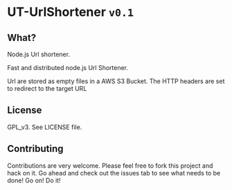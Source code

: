 # UT-UrlShortener `v0.1`


## What? 

Node.js Url shortener.


Fast and distributed node.js Url Shortener. 

Url are stored as empty files in a AWS S3 Bucket. The HTTP headers are set to redirect to the target URL


## License

GPL_v3. See LICENSE file.


## Contributing

Contributions are very welcome. Please feel free to fork this project and hack on it. Go ahead and check out the issues tab to see what needs to be done! Go on! Do it!

 
